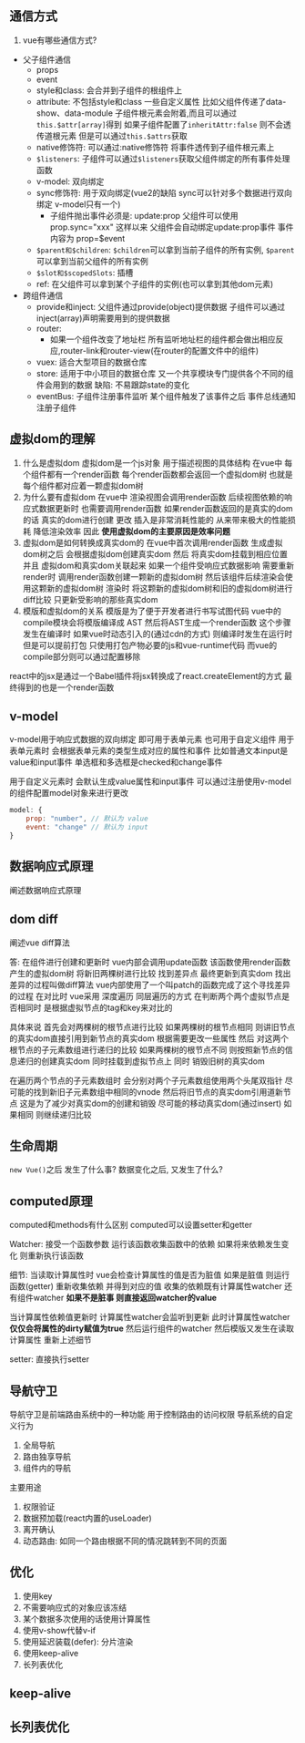 ## 通信方式
1. vue有哪些通信方式?
- 父子组件通信
  - props
  - event
  - style和class: 会合并到子组件的根组件上
  - attribute: 不包括style和class 一些自定义属性 比如父组件传递了data-show、data-module 子组件根元素会附着,而且可以通过```this.$attr[array]```得到 如果子组件配置了```inheritAttr:false``` 则不会透传道根元素 但是可以通过```this.$attrs```获取
  - native修饰符: 可以通过:native修饰符 将事件透传到子组件根元素上
  - ```$listeners```: 子组件可以通过```$listeners```获取父组件绑定的所有事件处理函数
  - v-model: 双向绑定
  - sync修饰符: 用于双向绑定(vue2的缺陷 sync可以针对多个数据进行双向绑定 v-model只有一个)
    - 子组件抛出事件必须是: update:prop 父组件可以使用prop.sync="xxx" 这样以来 父组件会自动绑定update:prop事件 事件内容为 prop=$event
  - ```$parent和$children```: ```$children```可以拿到当前子组件的所有实例, ```$parent```可以拿到当前父组件的所有实例
  - ```$slot和$scopedSlots```: 插槽
  - ref: 在父组件可以拿到某个子组件的实例(也可以拿到其他dom元素)
- 跨组件通信
  - provide和inject: 父组件通过provide(object)提供数据 子组件可以通过inject(array)声明需要用到的提供数据
  - router:
    - 如果一个组件改变了地址栏 所有监听地址栏的组件都会做出相应反应,router-link和router-view(在router的配置文件中的组件)
  - vuex: 适合大型项目的数据仓库
  - store: 适用于中小项目的数据仓库 又一个共享模块专门提供各个不同的组件会用到的数据 缺陷: 不易跟踪state的变化
  - eventBus: 子组件注册事件监听 某个组件触发了该事件之后 事件总线通知注册子组件

## 虚拟dom的理解
1. 什么是虚拟dom
虚拟dom是一个js对象 用于描述视图的具体结构 在vue中 每个组件都有一个render函数 每个render函数都会返回一个虚拟dom树 也就是 每个组件都对应着一颗虚拟dom树
1. 为什么要有虚拟dom
在vue中 渲染视图会调用render函数 后续视图依赖的响应式数据更新时 也需要调用render函数 如果render函数返回的是真实的dom的话 真实的dom进行创建 更改 插入是非常消耗性能的 从来带来极大的性能损耗 降低渲染效率 因此 **使用虚拟dom的主要原因是效率问题**
2. 虚拟dom是如何转换成真实dom的
在vue中首次调用render函数 生成虚拟dom树之后 会根据虚拟dom创建真实dom 然后 将真实dom挂载到相应位置 并且 虚拟dom和真实dom关联起来 如果一个组件受响应式数据影响 需要重新render时 调用render函数创建一颗新的虚拟dom树 然后该组件后续渲染会使用这颗新的虚拟dom树 渲染时 将这颗新的虚拟dom树和旧的虚拟dom树进行diff比较 只更新受影响的那些真实dom
3. 模版和虚拟dom的关系
模版是为了便于开发者进行书写试图代码 vue中的compile模块会将模版编译成 AST 然后将AST生成一个render函数 这个步骤发生在编译时
如果vue时动态引入的(通过cdn的方式) 则编译时发生在运行时 但是可以提前打包 只使用打包产物必要的js和vue-runtime代码 而vue的compile部分则可以通过配置移除

react中的jsx是通过一个Babel插件将jsx转换成了react.createElement的方式 最终得到的也是一个render函数

## v-model
v-model用于响应式数据的双向绑定 即可用于表单元素 也可用于自定义组件
用于表单元素时 会根据表单元素的类型生成对应的属性和事件 比如普通文本input是value和input事件 单选框和多选框是checked和change事件

用于自定义元素时 会默认生成value属性和input事件 可以通过注册使用v-model的组件配置model对象来进行更改
```js
model: {
    prop: "number", // 默认为 value
    event: "change" // 默认为 input
}
```

## 数据响应式原理
阐述数据响应式原理

## dom diff
阐述vue diff算法

答: 在组件进行创建和更新时 vue内部会调用update函数 该函数使用render函数产生的虚拟dom树 将新旧两棵树进行比较 找到差异点 最终更新到真实dom 找出差异的过程叫做diff算法 vue内部使用了一个叫patch的函数完成了这个寻找差异的过程
在对比时 vue采用 深度遍历 同层遍历的方式 在判断两个两个虚拟节点是否相同时 是根据虚拟节点的tag和key来对比的

具体来说 首先会对两棵树的根节点进行比较 如果两棵树的根节点相同 则讲旧节点的真实dom直接引用到新节点的真实dom 根据需要更改一些属性 然后 对这两个根节点的子元素数组进行递归的比较 如果两棵树的根节点不同 则按照新节点的信息递归的创建真实dom 同时挂载到虚拟节点上 同时 销毁旧树的真实dom

在遍历两个节点的子元素数组时 会分别对两个子元素数组使用两个头尾双指针 尽可能的找到新旧子元素数组中相同的vnode 然后将旧节点的真实dom引用道新节点 这是为了减少对真实dom的创建和销毁 尽可能的移动真实dom(通过insert) 如果相同 则继续递归比较

## 生命周期
`new Vue()`之后 发生了什么事? 数据变化之后, 又发生了什么?

## computed原理
computed和methods有什么区别
computed可以设置setter和getter

Watcher:  接受一个函数参数 运行该函数收集函数中的依赖 如果将来依赖发生变化 则重新执行该函数

细节: 当读取计算属性时 vue会检查计算属性的值是否为脏值 如果是脏值 则运行函数(getter) 重新收集依赖 并得到对应的值 收集的依赖既有计算属性watcher 还有组件watcher **如果不是脏事 则直接返回watcher的value**

当计算属性依赖值更新时 计算属性watcher会监听到更新 此时计算属性watcher **仅仅会将属性的dirty赋值为true** 然后运行组件的watcher 然后模版又发生在读取计算属性 重新上述细节

setter: 直接执行setter


## 导航守卫
导航守卫是前端路由系统中的一种功能 用于控制路由的访问权限 导航系统的自定义行为

1. 全局导航
2. 路由独享导航
3. 组件内的导航

主要用途
1. 权限验证
2. 数据预加载(react内置的useLoader)
3. 离开确认
4. 动态路由: 如同一个路由根据不同的情况跳转到不同的页面

## 优化
1. 使用key
2. 不需要响应式的对象应该冻结
3. 某个数据多次使用的话使用计算属性
4. 使用v-show代替v-if
5. 使用延迟装载(defer): 分片渲染
6. 使用keep-alive
7. 长列表优化


## keep-alive

## 长列表优化